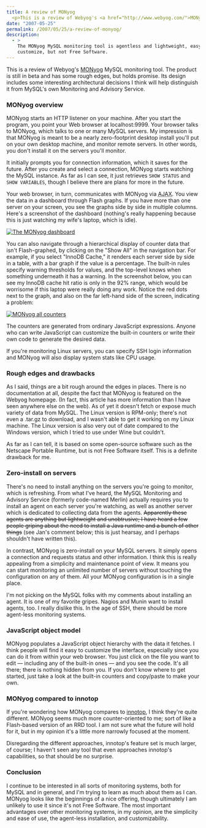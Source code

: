 ```yaml
---
title: A review of MONyog
  <p>This is a review of Webyog's <a href="http://www.webyog.com/">MONyog</a> MySQL monitoring tool.  The product is still in beta and has some rough edges, but holds promise.  Its design includes some interesting architectural decisions I think will help distinguish it from MySQL's own Monitoring and Advisory Service.</p>
date: "2007-05-25"
permalink: /2007/05/25/a-review-of-monyog/
description:
  - >
    The MONyog MySQL monitoring tool is agentless and lightweight, easy to use and
    customize, but not Free Software.
---
```

<p>This is a review of Webyog's <a href="http://www.webyog.com/">MONyog</a> MySQL monitoring tool.  The product is still in beta and has some rough edges, but holds promise.  Its design includes some interesting architectural decisions I think will help distinguish it from MySQL's own Monitoring and Advisory Service.</p>

<h3>MONyog overview</h3>

<p>MONyog starts an HTTP listener on your machine.  After you start the program, you point your Web browser at localhost:9999.  Your browser talks to MONyog, which talks to one or many MySQL servers.  My impression is that MONyog is meant to be a nearly zero-footprint desktop install you'll put on your own desktop machine, and monitor remote servers.  In other words, you don't install it on the servers you'll monitor.</p>

<p>It initially prompts you for connection information, which it saves for the future.  After you create and select a connection, MONyog starts watching the MySQL instance.  As far as I can see, it just retrieves <code>SHOW STATUS</code> and <code>SHOW VARIABLES</code>, though I believe there are plans for more in the future.</p>

<p>Your web browser, in turn, communicates with MONyog via <abbr title="Asynchronous JavaScript And XML">AJAX</abbr>.  You view the data in a dashboard through Flash graphs.  If you have more than one server on your screen, you see the graphs side by side in multiple columns.  Here's a screenshot of the dashboard (nothing's really happening because this is just watching my wife's laptop, which is idle).</p>

<p><a href='http://www.xaprb.com/blog/wp-content/uploads/2007/05/monyog-dashboard.png' title='The MONyog dashboard'><img src='http://www.xaprb.com/blog/wp-content/uploads/2007/05/monyog-dashboard.thumbnail.png' alt='The MONyog dashboard' /></a></p>

<p>You can also navigate through a hierarchical display of counter data that isn't Flash-graphed, by clicking on the "Show All" in the navigation bar.  For example, if you select "InnoDB Cache," it renders each server side by side in a table, with a bar graph if the value is a percentage.  The built-in rules specify warning thresholds for values, and the top-level knows when something underneath it has a warning.  In the screenshot below, you can see my InnoDB cache hit ratio is only in the 92% range, which would be worrisome if this laptop were really doing any work.  Notice the red dots next to the graph, and also on the far left-hand side of the screen, indicating a problem:</p>

<p><a href='http://www.xaprb.com/blog/wp-content/uploads/2007/05/monyog-all.png' title='MONyog all counters'><img src='http://www.xaprb.com/blog/wp-content/uploads/2007/05/monyog-all.thumbnail.png' alt='MONyog all counters' /></a></p>

<p>The counters are generated from ordinary JavaScript expressions.  Anyone who can write JavaScript can customize the built-in counters or write their own code to generate the desired data.</p>

<p>If you're monitoring Linux servers, you can specify SSH login information and MONyog will also display system stats like CPU usage.</p>

<h3>Rough edges and drawbacks</h3>

<p>As I said, things are a bit rough around the edges in places.  There is no documentation at all, despite the fact that MONyog is featured on the Webyog homepage.  (In fact, this article has more information than I have seen anywhere else on the web).  As of yet it doesn't fetch or expose much variety of data from MySQL.  The Linux version is RPM-only; there's not even a .tar.gz to download, and I wasn't able to get it working on my Linux machine.  The Linux version is also very out of date compared to the Windows version, which I tried to use under Wine but couldn't.</p>

<p>As far as I can tell, it is based on some open-source software such as the Netscape Portable Runtime, but is not Free Software itself.  This is a definite drawback for me.</p>

<h3>Zero-install on servers</h3>

<p>There's no need to install anything on the servers you're going to monitor, which is refreshing.  From what I've heard, the MySQL Monitoring and Advisory Service (formerly code-named Merlin) actually requires you to install an agent on each server you're watching, as well as another server which is dedicated to collecting data from the agents.  <del datetime="2007-05-25T19:40:41+00:00"> Apparently these agents are anything but lightweight and unobtrusive; I have heard a few people griping about the need to install a Java runtime and a bunch of other things</del> (see Jan's comment below; this is just hearsay, and I perhaps shouldn't have written this).</p>

<p>In contrast, MONyog is zero-install on your MySQL servers.  It simply opens a connection and requests status and other information.  I think this is really appealing from a simplicity and maintenance point of view.  It means you can start monitoring an unlimited number of servers without touching the configuration on any of them.  All your MONyog configuration is in a single place.</p>

<p>I'm not picking on the MySQL folks with my comments about installing an agent.  It is one of my favorite gripes.  Nagios and Munin want to install agents, too.  I really dislike this.  In the age of SSH, there should be more agent-less monitoring systems.</p>

<h3>JavaScript object model</h3>

<p>MONyog populates a JavaScript object hierarchy with the data it fetches.  I think people will find it easy to customize the interface, especially since you can do it from within your web browser.  You just click on the file you want to edit &#8212; including any of the built-in ones &#8212; and you see the code.  It's all there; there is nothing hidden from you.  If you don't know where to get started, just take a look at the built-in counters and copy/paste to make your own.</p>

<h3>MONyog compared to innotop</h3>

<p>If you're wondering how MONyog compares to <a href="http://code.google.com/p/innotop">innotop</a>, I think they're quite different.  MONyog seems much more counter-oriented to me; sort of like a Flash-based version of an RRD tool.  I am not sure what the future will hold for it, but in my opinion it's a little more narrowly focused at the moment.</p>

<p>Disregarding the different approaches, innotop's feature set is much larger, of course; I haven't seen any tool that even approaches innotop's capabilities, so that should be no surprise.</p>

<h3>Conclusion</h3>

<p>I continue to be interested in all sorts of monitoring systems, both for MySQL and in general, and I'm trying to learn as much about them as I can.  MONyog looks like the beginnings of a nice offering, though ultimately I am unlikely to use it since it's not Free Software.  The most important advantages over other monitoring systems, in my opinion, are the simplicity and ease of use, the agent-less installation, and customizability.</p>
